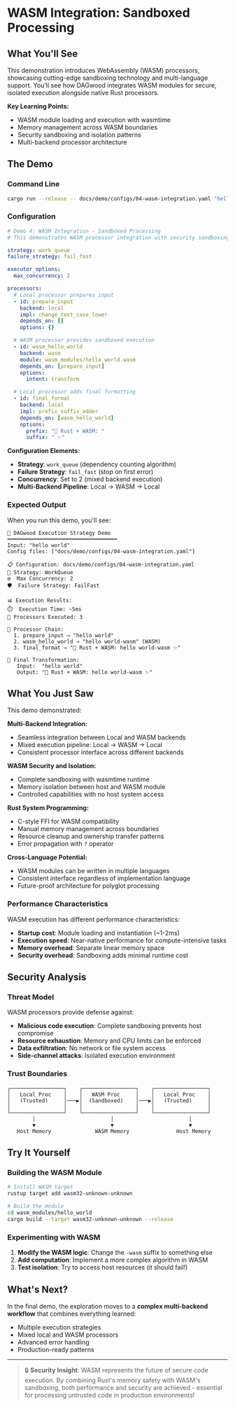 # WASM Integration: Sandboxed Processing

## What You'll See

This demonstration introduces WebAssembly (WASM) processors, showcasing cutting-edge sandboxing technology and multi-language support. You'll see how DAGwood integrates WASM modules for secure, isolated execution alongside native Rust processors.

**Key Learning Points:**
- WASM module loading and execution with wasmtime
- Memory management across WASM boundaries
- Security sandboxing and isolation patterns
- Multi-backend processor architecture

## The Demo

### Command Line

```bash
cargo run --release -- docs/demo/configs/04-wasm-integration.yaml "hello world"
```

### Configuration

```yaml
# Demo 4: WASM Integration - Sandboxed Processing
# This demonstrates WASM processor integration with security sandboxing

strategy: work_queue
failure_strategy: fail_fast

executor_options:
  max_concurrency: 2

processors:
  # Local processor prepares input
  - id: prepare_input
    backend: local
    impl: change_text_case_lower
    depends_on: []
    options: {}

  # WASM processor provides sandboxed execution
  - id: wasm_hello_world
    backend: wasm
    module: wasm_modules/hello_world.wasm
    depends_on: [prepare_input]
    options:
      intent: transform

  # Local processor adds final formatting
  - id: final_format
    backend: local
    impl: prefix_suffix_adder
    depends_on: [wasm_hello_world]
    options:
      prefix: "🦀 Rust + WASM: "
      suffix: " ✨"
```

**Configuration Elements:**
- **Strategy**: `work_queue` (dependency counting algorithm)
- **Failure Strategy**: `fail_fast` (stop on first error)
- **Concurrency**: Set to 2 (mixed backend execution)
- **Multi-Backend Pipeline**: Local → WASM → Local

### Expected Output

When you run this demo, you'll see:

```
🚀 DAGwood Execution Strategy Demo
═══════════════════════════════════
Input: "hello world"
Config files: ["docs/demo/configs/04-wasm-integration.yaml"]

📋 Configuration: docs/demo/configs/04-wasm-integration.yaml
🔧 Strategy: WorkQueue
⚙️  Max Concurrency: 2
🛡️  Failure Strategy: FailFast

📊 Execution Results:
⏱️  Execution Time: ~5ms
🔢 Processors Executed: 3

🔄 Processor Chain:
  1. prepare_input → "hello world"
  2. wasm_hello_world → "hello world-wasm" (WASM)
  3. final_format → "🦀 Rust + WASM: hello world-wasm ✨"

🎯 Final Transformation:
   Input:  "hello world"
   Output: "🦀 Rust + WASM: hello world-wasm ✨"
```

## What You Just Saw

This demo demonstrated:

**Multi-Backend Integration:**
- Seamless integration between Local and WASM backends
- Mixed execution pipeline: Local → WASM → Local
- Consistent processor interface across different backends

**WASM Security and Isolation:**
- Complete sandboxing with wasmtime runtime
- Memory isolation between host and WASM module
- Controlled capabilities with no host system access

**Rust System Programming:**
- C-style FFI for WASM compatibility
- Manual memory management across boundaries
- Resource cleanup and ownership transfer patterns
- Error propagation with `?` operator

**Cross-Language Potential:**
- WASM modules can be written in multiple languages
- Consistent interface regardless of implementation language
- Future-proof architecture for polyglot processing

### Performance Characteristics

WASM execution has different performance characteristics:

- **Startup cost**: Module loading and instantiation (~1-2ms)
- **Execution speed**: Near-native performance for compute-intensive tasks
- **Memory overhead**: Separate linear memory space
- **Security overhead**: Sandboxing adds minimal runtime cost

## Security Analysis

### Threat Model

WASM processors provide defense against:

- **Malicious code execution**: Complete sandboxing prevents host compromise
- **Resource exhaustion**: Memory and CPU limits can be enforced
- **Data exfiltration**: No network or file system access
- **Side-channel attacks**: Isolated execution environment

### Trust Boundaries

```
┌─────────────────┐    ┌─────────────────┐    ┌─────────────────┐
│   Local Proc    │    │   WASM Proc     │    │   Local Proc    │
│   (Trusted)     │───▶│  (Sandboxed)    │───▶│   (Trusted)     │
│                 │    │                 │    │                 │
└─────────────────┘    └─────────────────┘    └─────────────────┘
        │                        │                        │
        ▼                        ▼                        ▼
   Host Memory              WASM Memory               Host Memory
```

## Try It Yourself

### Building the WASM Module

```bash
# Install WASM target
rustup target add wasm32-unknown-unknown

# Build the module
cd wasm_modules/hello_world
cargo build --target wasm32-unknown-unknown --release
```

### Experimenting with WASM

1. **Modify the WASM logic**: Change the `-wasm` suffix to something else
2. **Add computation**: Implement a more complex algorithm in WASM
3. **Test isolation**: Try to access host resources (it should fail!)

## What's Next?

In the final demo, the exploration moves to a **complex multi-backend workflow** that combines everything learned:
- Multiple execution strategies
- Mixed local and WASM processors
- Advanced error handling
- Production-ready patterns

---

> 🔒 **Security Insight**: WASM represents the future of secure code execution. By combining Rust's memory safety with WASM's sandboxing, both performance and security are achieved - essential for processing untrusted code in production environments!

